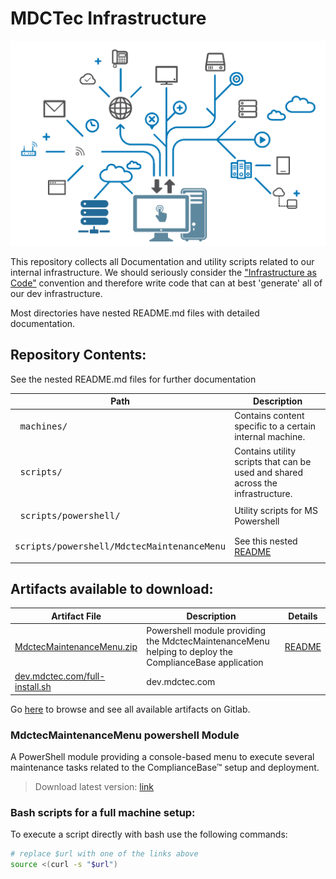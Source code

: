 # MDCTec Infrastructure

<img width="1176" src="./avatar.png" alt="[avatar.png]">

This repository collects all Documentation and utility scripts related to our internal infrastructure.
We should seriously consider the ["Infrastructure as Code"][1] convention and therefore write code that can at best 'generate' all of our dev infrastructure.

Most directories have nested README.md files with detailed documentation.

[1]: https://en.wikipedia.org/wiki/Infrastructure_as_code
## Repository Contents:
<!---
Symbole zum copy&pasten
│
├─
└─
--->
See the nested README.md files for further documentation

| Path | Description |
|--- |--- | 
| <pre style="padding:0"> machines/</pre> | Contains content specific to a certain internal machine. |    
| <pre style="padding:0"> scripts/</pre> | Contains utility scripts that can be used and shared across the infrastructure.  |
| <pre style="padding:0"> scripts/powershell/</pre> | Utility scripts for MS Powershell |
| <pre style="padding:0"> scripts/powershell/MdctecMaintenanceMenu</pre> | See this nested [README](scripts/powershell-modules/MdctecMaintenanceMenu/README.md) |


## Artifacts available to download:

| Artifact File | Description | Details |
|---    |---  |--- 
| [MdctecMaintenanceMenu.zip](http://gitlab.mdctec.com/mdctec-developers/internal/infrastructure/-/jobs/artifacts/master/raw/scripts/powershell-modules/powershell-modules.zip?job=artifacts) | Powershell module providing the MdctecMaintenanceMenu helping to deploy the ComplianceBase application | [README](scripts/powershell-modules/MdctecMaintenanceMenu/README.md)
| [dev.mdctec.com/full-install.sh](http://gitlab.mdctec.com/mdctec-developers/internal/infrastructure/-/jobs/artifacts/master/raw/machines/dev.mdctec.com/full-install.sh?job=artifacts) | dev.mdctec.com |

Go [here](http://gitlab.mdctec.com/mdctec-developers/internal/infrastructure/-/jobs/artifacts/master/browse?job=artifacts) to browse and see all available artifacts on Gitlab.

### MdctecMaintenanceMenu powershell Module
A PowerShell module providing a console-based menu to execute several maintenance tasks related to the ComplianceBase™ setup and deployment.

> Download latest version: [link](http://gitlab.mdctec.com/mdctec-developers/internal/infrastructure/-/jobs/artifacts/master/raw/scripts/MdctecMaintenanceMenu/MdctecMaintenanceMenu.zip?job=zip_MdctecMaintenanceMenu_module)

### Bash scripts for a full machine setup:

To execute a script directly with bash use the following commands:  
```bash
# replace $url with one of the links above
source <(curl -s "$url")
```

